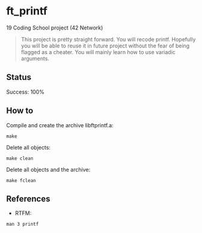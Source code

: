 # ft_printf

19 Coding School project (42 Network)

>This project is pretty straight forward. You will recode printf. Hopefully you
will be able to reuse it in future project without the fear of being flagged as a cheater.
You will mainly learn how to use variadic arguments.

## Status

Success: 100%

## How to

Compile and create the archive libftprintf.a:
```
make
```
Delete all objects:
```
make clean
```
Delete all objects and the archive:
```
make fclean
```

## References
- RTFM:
```
man 3 printf
```


